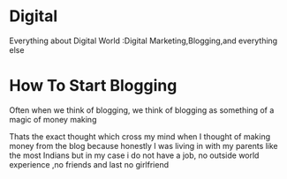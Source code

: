 # Digital
Everything about Digital World :Digital Marketing,Blogging,and everything else

<h1>How To Start Blogging</h1>
  <p>Often when we think of blogging, we think of blogging as something of a magic of money making</p>
  <p>Thats the exact thought which cross my mind when I thought of making money from the blog because honestly I was living in with my parents like the most Indians but in my case i  do not have a job, no outside world experience ,no friends and last no girlfriend  </p>
  <p></p>
